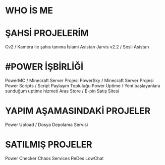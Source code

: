 # WHO İS ME

# ŞAHSİ PROJELERİM
Cv2 / Kamera ile şahıs tanıma
İslami Asistan Jarvis v2.2 / Sesli Asistan 

# #POWER İŞBİRLİĞİ

PowerMC / Minecraft Server Projesi
PowerSky / Minecraft Server Projesi
Power Scripts / Script Paylaşım Topluluğu
Power Uptime / Yeni başlayanlara sunduğum uptime hizmeti
Aras Store / E-pin Satış Sitesi

# YAPIM AŞAMASINDAKİ PROJELER

Power Upload / Dosya Depolama Servisi

# SATILMIŞ PROJELER

Power Checker
Chaos Services
ReDes LowChat

